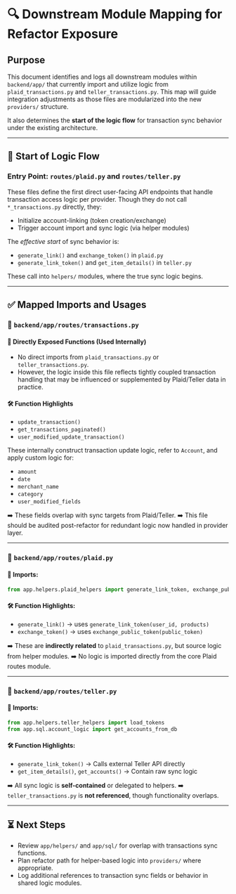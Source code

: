 # 🔍 Downstream Module Mapping for Refactor Exposure

## Purpose

This document identifies and logs all downstream modules within `backend/app/` that currently import and utilize logic from `plaid_transactions.py` and `teller_transactions.py`. This map will guide integration adjustments as those files are modularized into the new `providers/` structure.

It also determines the **start of the logic flow** for transaction sync behavior under the existing architecture.

---

## 🎯 Start of Logic Flow

### Entry Point: `routes/plaid.py` and `routes/teller.py`

These files define the first direct user-facing API endpoints that handle transaction access logic per provider. Though they do not call `*_transactions.py` directly, they:

- Initialize account-linking (token creation/exchange)
- Trigger account import and sync logic (via helper modules)

The _effective start_ of sync behavior is:

- `generate_link()` and `exchange_token()` in `plaid.py`
- `generate_link_token()` and `get_item_details()` in `teller.py`

These call into `helpers/` modules, where the true sync logic begins.

---

## ✅ Mapped Imports and Usages

### 📄 `backend/app/routes/transactions.py`

#### 🔗 Directly Exposed Functions (Used Internally)

- No direct imports from `plaid_transactions.py` or `teller_transactions.py`.
- However, the logic inside this file reflects tightly coupled transaction handling that may be influenced or supplemented by Plaid/Teller data in practice.

#### 🛠️ Function Highlights

- `update_transaction()`
- `get_transactions_paginated()`
- `user_modified_update_transaction()`

These internally construct transaction update logic, refer to `Account`, and apply custom logic for:

- `amount`
- `date`
- `merchant_name`
- `category`
- `user_modified_fields`

➡️ These fields overlap with sync targets from Plaid/Teller.
➡️ This file should be audited post-refactor for redundant logic now handled in provider layer.

---

### 📄 `backend/app/routes/plaid.py`

#### 🔗 Imports:

```python
from app.helpers.plaid_helpers import generate_link_token, exchange_public_token
```

#### 🛠️ Function Highlights:

- `generate_link()` → uses `generate_link_token(user_id, products)`
- `exchange_token()` → uses `exchange_public_token(public_token)`

➡️ These are **indirectly related** to `plaid_transactions.py`, but source logic from helper modules.
➡️ No logic is imported directly from the core Plaid routes module.

---

### 📄 `backend/app/routes/teller.py`

#### 🔗 Imports:

```python
from app.helpers.teller_helpers import load_tokens
from app.sql.account_logic import get_accounts_from_db
```

#### 🛠️ Function Highlights:

- `generate_link_token()` → Calls external Teller API directly
- `get_item_details()`, `get_accounts()` → Contain raw sync logic

➡️ All sync logic is **self-contained** or delegated to helpers.
➡️ `teller_transactions.py` is **not referenced**, though functionality overlaps.

---

## ⏳ Next Steps

- Review `app/helpers/` and `app/sql/` for overlap with transactions sync functions.
- Plan refactor path for helper-based logic into `providers/` where appropriate.
- Log additional references to transaction sync fields or behavior in shared logic modules.
